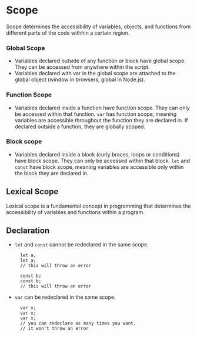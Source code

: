 # Scope 
Scope determines the accessibility of variables, objects, and functions from different parts of the code withhin a certain region. 

### Global Scope 
- Variables declared outside of any function or block have global scope. They can be accessed from anywhere within the script.
- Variables declared with var in the global scope are attached to the global object (window in browsers, global in Node.js).


### Function Scope 
- Variables declared inside a function have function scope. They can only be accessed within that function.
`var` has function scope, meaning variables are accessible throughout the function they are declared in. If declared outside a function, they are globally scoped.


### Block scope 
- Variables declared inside a block (curly braces, loops or conditions) have block scope. They can only be accessed within that block. 
`let` and `const` have block scope, meaning variables are accessible only within the block they are declared in.

## Lexical Scope 
Lexical scope is a fundamental concept in programming that determines the accessibility of variables and functions within a program.

## Declaration 
- `let` and `const` cannot be redeclared in the same scope. 

        let a;
        let a;
        // this will throw an error

        const b;
        const b;
        // this will throw an error

- `var` can be redeclared in the same scope.

        var x;
        var x;
        var x;
        // you can redeclare as many times you want.
        // it won't throw an error 
